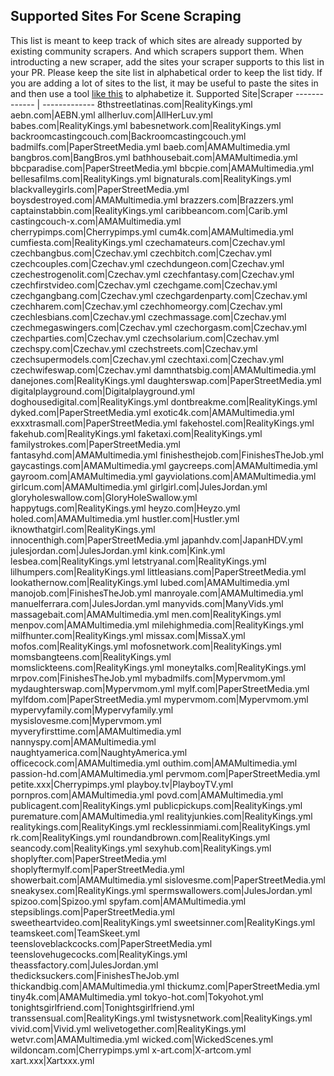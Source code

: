 ## Supported Sites For Scene Scraping

This list is meant to keep track of which sites are already supported by existing community scrapers. And which scrapers support them. When introducting a new scraper, add the sites your scraper supports to this list in your PR. Please keep the site list in alphabetical order to keep the list tidy. If you are adding a lot of sites to the list, it may be useful to paste the sites in and then use a tool [like this](https://wordcounter.net/alphabetize) to alphabetize it.
Supported Site|Scraper
------------- | -------------
8thstreetlatinas.com|RealityKings.yml
aebn.com|AEBN.yml
allherluv.com|AllHerLuv.yml
babes.com|RealityKings.yml
babesnetwork.com|RealityKings.yml
backroomcastingcouch.com|Backroomcastingcouch.yml
badmilfs.com|PaperStreetMedia.yml
baeb.com|AMAMultimedia.yml
bangbros.com|BangBros.yml
bathhousebait.com|AMAMultimedia.yml
bbcparadise.com|PaperStreetMedia.yml
bbcpie.com|AMAMultimedia.yml
bellesafilms.com|RealityKings.yml
bignaturals.com|RealityKings.yml
blackvalleygirls.com|PaperStreetMedia.yml
boysdestroyed.com|AMAMultimedia.yml
brazzers.com|Brazzers.yml
captainstabbin.com|RealityKings.yml
caribbeancom.com|Carib.yml
castingcouch-x.com|AMAMultimedia.yml
cherrypimps.com|Cherrypimps.yml
cum4k.com|AMAMultimedia.yml
cumfiesta.com|RealityKings.yml
czechamateurs.com|Czechav.yml
czechbangbus.com|Czechav.yml
czechbitch.com|Czechav.yml
czechcouples.com|Czechav.yml
czechdungeon.com|Czechav.yml
czechestrogenolit.com|Czechav.yml
czechfantasy.com|Czechav.yml
czechfirstvideo.com|Czechav.yml
czechgame.com|Czechav.yml
czechgangbang.com|Czechav.yml
czechgardenparty.com|Czechav.yml
czechharem.com|Czechav.yml
czechhomeorgy.com|Czechav.yml
czechlesbians.com|Czechav.yml
czechmassage.com|Czechav.yml
czechmegaswingers.com|Czechav.yml
czechorgasm.com|Czechav.yml
czechparties.com|Czechav.yml
czechsolarium.com|Czechav.yml
czechspy.com|Czechav.yml
czechstreets.com|Czechav.yml
czechsupermodels.com|Czechav.yml
czechtaxi.com|Czechav.yml
czechwifeswap.com|Czechav.yml
damnthatsbig.com|AMAMultimedia.yml
danejones.com|RealityKings.yml
daughterswap.com|PaperStreetMedia.yml
digitalplayground.com|Digitalplayground.yml
doghousedigital.com|RealityKings.yml
dontbreakme.com|RealityKings.yml
dyked.com|PaperStreetMedia.yml
exotic4k.com|AMAMultimedia.yml
exxxtrasmall.com|PaperStreetMedia.yml
fakehostel.com|RealityKings.yml
fakehub.com|RealityKings.yml
faketaxi.com|RealityKings.yml
familystrokes.com|PaperStreetMedia.yml
fantasyhd.com|AMAMultimedia.yml
finishesthejob.com|FinishesTheJob.yml
gaycastings.com|AMAMultimedia.yml
gaycreeps.com|AMAMultimedia.yml
gayroom.com|AMAMultimedia.yml
gayviolations.com|AMAMultimedia.yml
girlcum.com|AMAMultimedia.yml
girlgirl.com|JulesJordan.yml
gloryholeswallow.com|GloryHoleSwallow.yml
happytugs.com|RealityKings.yml
heyzo.com|Heyzo.yml
holed.com|AMAMultimedia.yml
hustler.com|Hustler.yml
iknowthatgirl.com|RealityKings.yml
innocenthigh.com|PaperStreetMedia.yml
japanhdv.com|JapanHDV.yml
julesjordan.com|JulesJordan.yml
kink.com|Kink.yml
lesbea.com|RealityKings.yml
letstryanal.com|RealityKings.yml
lilhumpers.com|RealityKings.yml
littleasians.com|PaperStreetMedia.yml
lookathernow.com|RealityKings.yml
lubed.com|AMAMultimedia.yml
manojob.com|FinishesTheJob.yml
manroyale.com|AMAMultimedia.yml
manuelferrara.com|JulesJordan.yml
manyvids.com|ManyVids.yml
massagebait.com|AMAMultimedia.yml
men.com|RealityKings.yml
menpov.com|AMAMultimedia.yml
milehighmedia.com|RealityKings.yml
milfhunter.com|RealityKings.yml
missax.com|MissaX.yml
mofos.com|RealityKings.yml
mofosnetwork.com|RealityKings.yml
momsbangteens.com|RealityKings.yml
momslickteens.com|RealityKings.yml
moneytalks.com|RealityKings.yml
mrpov.com|FinishesTheJob.yml
mybadmilfs.com|Mypervmom.yml
mydaughterswap.com|Mypervmom.yml
mylf.com|PaperStreetMedia.yml
mylfdom.com|PaperStreetMedia.yml
mypervmom.com|Mypervmom.yml
mypervyfamily.com|Mypervyfamily.yml
mysislovesme.com|Mypervmom.yml
myveryfirsttime.com|AMAMultimedia.yml
nannyspy.com|AMAMultimedia.yml
naughtyamerica.com|NaughtyAmerica.yml
officecock.com|AMAMultimedia.yml
outhim.com|AMAMultimedia.yml
passion-hd.com|AMAMultimedia.yml
pervmom.com|PaperStreetMedia.yml
petite.xxx|Cherrypimps.yml
playboy.tv|PlayboyTV.yml
pornpros.com|AMAMultimedia.yml
povd.com|AMAMultimedia.yml
publicagent.com|RealityKings.yml
publicpickups.com|RealityKings.yml
puremature.com|AMAMultimedia.yml
realityjunkies.com|RealityKings.yml
realitykings.com|RealityKings.yml
recklessinmiami.com|RealityKings.yml
rk.com|RealityKings.yml
roundandbrown.com|RealityKings.yml
seancody.com|RealityKings.yml
sexyhub.com|RealityKings.yml
shoplyfter.com|PaperStreetMedia.yml
shoplyftermylf.com|PaperStreetMedia.yml
showerbait.com|AMAMultimedia.yml
sislovesme.com|PaperStreetMedia.yml
sneakysex.com|RealityKings.yml
spermswallowers.com|JulesJordan.yml
spizoo.com|Spizoo.yml
spyfam.com|AMAMultimedia.yml
stepsiblings.com|PaperStreetMedia.yml
sweetheartvideo.com|RealityKings.yml
sweetsinner.com|RealityKings.yml
teamskeet.com|TeamSkeet.yml
teensloveblackcocks.com|PaperStreetMedia.yml
teenslovehugecocks.com|RealityKings.yml
theassfactory.com|JulesJordan.yml
thedicksuckers.com|FinishesTheJob.yml
thickandbig.com|AMAMultimedia.yml
thickumz.com|PaperStreetMedia.yml
tiny4k.com|AMAMultimedia.yml
tokyo-hot.com|Tokyohot.yml
tonightsgirlfriend.com|Tonightsgirlfriend.yml
transsensual.com|RealityKings.yml
twistysnetwork.com|RealityKings.yml
vivid.com|Vivid.yml
welivetogether.com|RealityKings.yml
wetvr.com|AMAMultimedia.yml
wicked.com|WickedScenes.yml
wildoncam.com|Cherrypimps.yml
x-art.com|X-artcom.yml
xart.xxx|Xartxxx.yml

